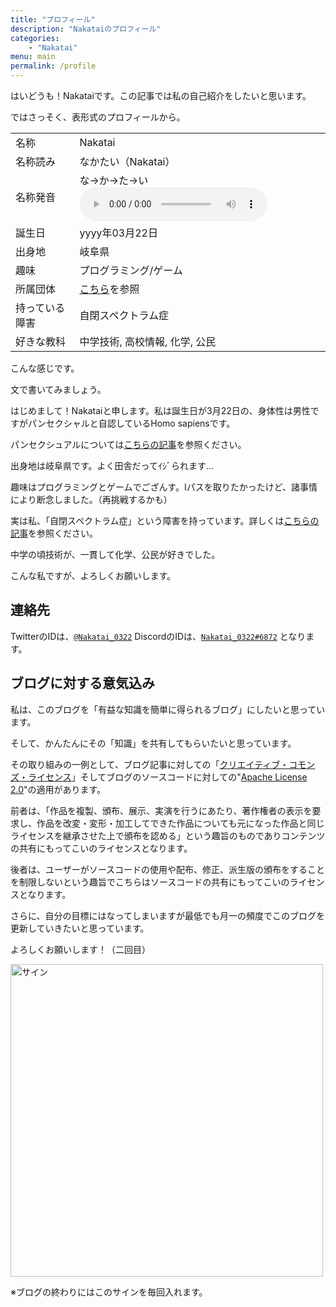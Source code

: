 ```yaml
---
title: "プロフィール"
description: "Nakataiのプロフィール"
categories:
    - "Nakatai"
menu: main
permalink: /profile
---
```


はいどうも！Nakataiです。この記事では私の自己紹介をしたいと思います。

<!--more-->

ではさっそく、表形式のプロフィールから。

|          |                                                     |
| -------- | --------------------------------------------------- |
| 名称     | Nakatai                                             |
| 名称読み | なかたい（Nakatai）                                 |
| 名称発音 | な→か→た→い<audio controls src="https://cdn.nakatai.ga/howtosaynkt.wav"> |
| 誕生日   | yyyy年03月22日                                               |
| 出身地   | 岐阜県                                              |
| 趣味     | プログラミング/ゲーム                               |
| 所属団体 | [こちら](https://go.nakatai.ga/orgs)を参照          |
| 持っている障害 | 自閉スペクトラム症|
|好きな教科|中学技術, 高校情報, 化学, 公民|

こんな感じです。

文で書いてみましょう。

はじめまして！Nakataiと申します。私は誕生日が3月22日の、身体性は男性ですがパンセクシャルと自認しているHomo sapiensです。
    
パンセクシュアルについては[こちらの記事](posts/2022/07/17/maybe-pansexual.html)を参照ください。

出身地は岐阜県です。よく田舎だってｲｼﾞられます...

趣味はプログラミングとゲームでござんす。Iパスを取りたかったけど、諸事情により断念しました。（再挑戦するかも）

実は私、「自閉スペクトラム症」という障害を持っています。詳しくは[こちらの記事](/posts/2022/05/02/jiheisho-commingout.html)を参照ください。

中学の頃技術が、一貫して化学、公民が好きでした。

こんな私ですが、よろしくお願いします。

## 連絡先

TwitterのIDは、[`@Nakatai_0322`](https://go.nakatai.ga/twitter)
DiscordのIDは、[`Nakatai_0322#6872`](https://go.nakatai.ga/discord)
となります。

## ブログに対する意気込み

私は、このブログを「有益な知識を簡単に得られるブログ」にしたいと思っています。

そして、かんたんにその「知識」を共有してもらいたいと思っています。

その取り組みの一例として、ブログ記事に対しての「[クリエイティブ・コモンズ・ライセンス](https://creativecommons.org/licenses/by-sa/4.0/deed.ja)」そしてブログのソースコードに対しての"[Apache License 2.0](https://www.apache.org/licenses/LICENSE-2.0)"の適用があります。

前者は、「作品を複製、頒布、展示、実演を行うにあたり、著作権者の表示を要求し、作品を改変・変形・加工してできた作品についても元になった作品と同じライセンスを継承させた上で頒布を認める」という趣旨のものでありコンテンツの共有にもってこいのライセンスとなります。

後者は、ユーザーがソースコードの使用や配布、修正、派生版の頒布をすることを制限しないという趣旨でこちらはソースコードの共有にもってこいのライセンスとなります。

さらに、自分の目標にはなってしまいますが最低でも月一の頻度でこのブログを更新していきたいと思っています。

よろしくお願いします！（二回目）

<img src="https://cdn.nakatai.ga/img/sign.webp" width="500" alt="サイン">

※ブログの終わりにはこのサインを毎回入れます。
